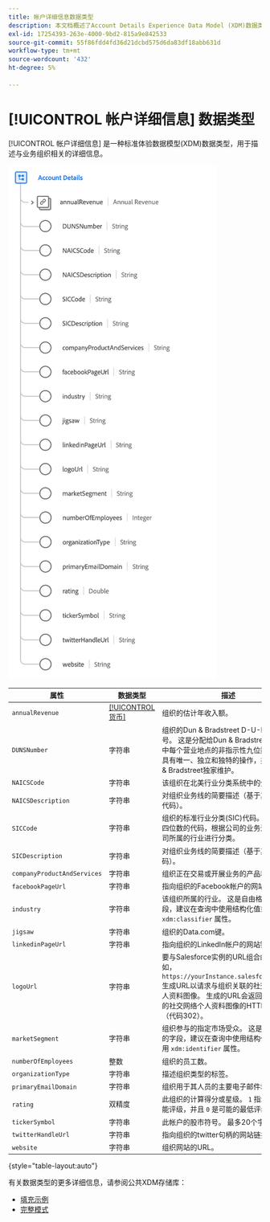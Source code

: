 ```yaml
---
title: 帐户详细信息数据类型
description: 本文档概述了Account Details Experience Data Model (XDM)数据类型。
exl-id: 17254393-263e-4000-9bd2-815a9e842533
source-git-commit: 55f86fdd4fd36d21dcbd575d6da83df18abb631d
workflow-type: tm+mt
source-wordcount: '432'
ht-degree: 5%

---
```


# [!UICONTROL 帐户详细信息] 数据类型

[!UICONTROL 帐户详细信息] 是一种标准体验数据模型(XDM)数据类型，用于描述与业务组织相关的详细信息。

![数据类型结构](../images/data-types/account-details.png)

| 属性 | 数据类型 | 描述 |
| --- | --- | --- |
| `annualRevenue` | [[!UICONTROL 货币]](./currency.md) | 组织的估计年收入额。 |
| `DUNSNumber` | 字符串 | 组织的Dun &amp; Bradstreet D-U-N-S编号。 这是分配给Dun &amp; Bradstreet数据库中每个营业地点的非指示性九位数编号，具有唯一、独立和独特的操作，并由Dun &amp; Bradstreet独家维护。 |
| `NAICSCode` | 字符串 | 该组织在北美行业分类系统中的分类。 |
| `NAICSDescription` | 字符串 | 对组织业务线的简要描述（基于其NAICS代码）。 |
| `SICCode` | 字符串 | 组织的标准行业分类(SIC)代码。 这是一个四位数的代码，根据公司的业务活动对公司所属的行业进行分类。 |
| `SICDescription` | 字符串 | 对组织业务线的简要描述（基于其SIC代码）。 |
| `companyProductAndServices` | 字符串 | 组织正在交易或开展业务的产品和服务。 |
| `facebookPageUrl` | 字符串 | 指向组织的Facebook帐户的网站链接。 |
| `industry` | 字符串 | 该组织所属的行业。 这是自由格式的字段，建议在查询中使用结构化值或使用 `xdm:classifier` 属性。 |
| `jigsaw` | 字符串 | 组织的Data.com键。 |
| `linkedinPageUrl` | 字符串 | 指向组织的LinkedIn帐户的网站链接。 |
| `logoUrl` | 字符串 | 要与Salesforce实例的URL组合的路径(例如， `https://yourInstance.salesforce.com/`)生成URL以请求与组织关联的社交网络个人资料图像。 生成的URL会返回指向组织的社交网络个人资料图像的HTTP重定向（代码302）。 |
| `marketSegment` | 字符串 | 组织参与的指定市场受众。 这是自由格式的字段，建议在查询中使用结构化值或使用 `xdm:identifier` 属性。 |
| `numberOfEmployees` | 整数 | 组织的员工数。 |
| `organizationType` | 字符串 | 描述组织类型的标签。 |
| `primaryEmailDomain` | 字符串 | 组织用于其人员的主要电子邮件域。 |
| `rating` | 双精度 | 此组织的计算得分或星级。 `1` 指示最大可能评级，并且 `0` 是可能的最低评级。 |
| `tickerSymbol` | 字符串 | 此帐户的股市符号。 最多20个字符。 |
| `twitterHandleUrl` | 字符串 | 指向组织的twitter句柄的网站链接。 |
| `website` | 字符串 | 组织网站的URL。 |

{style="table-layout:auto"}

有关数据类型的更多详细信息，请参阅公共XDM存储库：

* [填充示例](https://github.com/adobe/xdm/blob/master/components/datatypes/b2b/account-organization.example.1.json)
* [完整模式](https://github.com/adobe/xdm/blob/master/components/datatypes/b2b/account-organization.schema.json)
